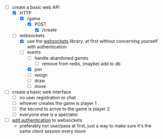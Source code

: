 
- [ ] create a basic web API
  - [x] HTTP
    - [x] /game
      - [x] POST
         - [x] /create
  - [ ] websockets
     - [x] use the [websockets][1] library, at first without concerning yourself with authentication
     - [ ] events
         - [ ] handle abandoned games
           - [ ] remove from redis, (maybe) add to db
         - [x] join
         - [ ] resign
         - [ ] draw
         - [ ] move

- [ ] create a basic web interface
  - [ ] no user registration or chat
  - [ ] whoever creates the game is player 1
  - [ ] the second to arrive to the game is player 2
  - [ ] everyone else is a spectator

- [ ] [add authentication][2] to websockets
  - preferably not user/pass at first, just a way to make sure it's the same client session every move

[1]: https://websockets.readthedocs.io/en/stable/intro/index.html
[2]: https://websockets.readthedocs.io/en/stable/topics/authentication.html
